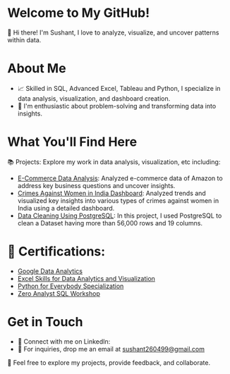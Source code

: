 # Welcome to My GitHub!

👋 Hi there! I'm Sushant, I love to analyze, visualize, and uncover patterns within data.

# About Me
- 📈 Skilled in SQL, Advanced Excel, Tableau and Python, I specialize in data analysis, visualization, and dashboard creation.
- 🧐 I'm enthusiastic about problem-solving and transforming data into insights.

# What You'll Find Here
📚 Projects: Explore my work in data analysis, visualization, etc including:
- [E-Commerce Data Analysis](https://github.com/Sushant-Suresh/E-commerce_Data-Analysis_SQL_Project): Analyzed e-commerce data of Amazon to address key business questions and uncover insights.
- [Crimes Against Women in India Dashboard](https://github.com/Sushant-Suresh/Crimes_Against_Women_In_India_Dashboard): Analyzed trends and visualized key insights into various types of crimes against women in India using a detailed dashboard.
- [Data Cleaning Using PostgreSQL](https://github.com/Sushant-Suresh/Data_Cleaning_Project): In this project, I used PostgreSQL to clean a Dataset having more than 56,000 rows and 19 columns.
# 📜 Certifications: 
- [Google Data Analytics](https://coursera.org/share/0964612a75849d14e77a6a9e367aeb04)
- [Excel Skills for Data Analytics and Visualization](https://coursera.org/share/3b0168259ebfce1c7540711b46d5a31d)
- [Python for Everybody Specialization](https://coursera.org/share/b596086a05985970727b76be6058975a)
- [Zero Analyst SQL Workshop](https://drive.google.com/file/d/132NKku0QfVdd_S2gZRHwKiOExrLRa0HL/view?usp=sharing)

# Get in Touch
- 💬 Connect with me on LinkedIn: 
- 📧 For inquiries, drop me an email at sushant260499@gmail.com

🚀 Feel free to explore my projects, provide feedback, and collaborate. 





